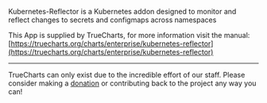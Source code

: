 Kubernetes-Reflector is a Kubernetes addon designed to monitor and reflect changes to secrets and configmaps across namespaces

This App is supplied by TrueCharts, for more information visit the manual: [https://truecharts.org/charts/enterprise/kubernetes-reflector](https://truecharts.org/charts/enterprise/kubernetes-reflector)

---

TrueCharts can only exist due to the incredible effort of our staff.
Please consider making a [donation](https://truecharts.org/sponsor) or contributing back to the project any way you can!
